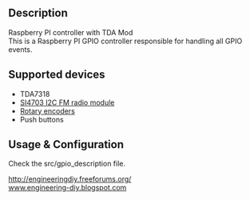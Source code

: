 ## Description
Raspberry PI controller with TDA Mod<br>
This is a Raspberry PI GPIO controller responsible for handling all GPIO events. 

## Supported devices
- TDA7318
- <a href="http://www.ebay.com/sch/i.html?_odkw=rotary+encoder&_from=R40&_osacat=0&_from=R40&_trksid=p2045573.m570.l1313.TR0.TRC0.H0.Xsi4703.TRS0&_nkw=si4703&_sacat=0">SI4703 I2C FM radio module</a>
- <a href="http://www.ebay.com/sch/i.html?_from=R40&_trksid=p2050601.m570.l1313.TR0.TRC0.H0.Xrotary+encoder.TRS0&_nkw=rotary+encoder&_sacat=0">Rotary encoders</a>
- Push buttons
</ul>

## Usage & Configuration
Check the src/gpio_description file.





http://engineeringdiy.freeforums.org/<br>
www.engineering-diy.blogspot.com

